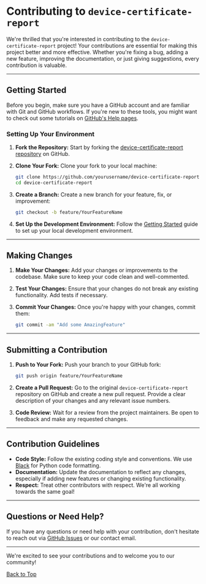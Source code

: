 # Contributing to `device-certificate-report`

We're thrilled that you're interested in contributing to the `device-certificate-report` project! Your contributions are essential for making this project better and more effective. Whether you're fixing a bug, adding a new feature, improving the documentation, or just giving suggestions, every contribution is valuable.

---

## Getting Started

Before you begin, make sure you have a GitHub account and are familiar with Git and GitHub workflows. If you're new to these tools, you might want to check out some tutorials on [GitHub's Help pages](https://help.github.com).

### Setting Up Your Environment

1. **Fork the Repository:** Start by forking the [device-certificate-report repository](https://github.com/cdot65/device-certificate-report) on GitHub.

2. **Clone Your Fork:** Clone your fork to your local machine:

    <!-- termynal -->
    ```bash
    git clone https://github.com/yourusername/device-certificate-report.git
    cd device-certificate-report
    ```

3. **Create a Branch:** Create a new branch for your feature, fix, or improvement:

    <!-- termynal -->
    ```bash
    git checkout -b feature/YourFeatureName
    ```

4. **Set Up the Development Environment:** Follow the [Getting Started](../user-guide/python/getting-started.md) guide to set up your local development environment.

---

## Making Changes

1. **Make Your Changes:** Add your changes or improvements to the codebase. Make sure to keep your code clean and well-commented.

2. **Test Your Changes:** Ensure that your changes do not break any existing functionality. Add tests if necessary.

3. **Commit Your Changes:** Once you're happy with your changes, commit them:

    <!-- termynal -->
    ```bash
    git commit -am "Add some AmazingFeature"
    ```

---

## Submitting a Contribution

1. **Push to Your Fork:** Push your branch to your GitHub fork:

    <!-- termynal -->
    ```bash
    git push origin feature/YourFeatureName
    ```

2. **Create a Pull Request:** Go to the original `device-certificate-report` repository on GitHub and create a new pull request. Provide a clear description of your changes and any relevant issue numbers.

3. **Code Review:** Wait for a review from the project maintainers. Be open to feedback and make any requested changes.

---

## Contribution Guidelines

- **Code Style:** Follow the existing coding style and conventions. We use [Black](https://github.com/psf/black) for Python code formatting.
- **Documentation:** Update the documentation to reflect any changes, especially if adding new features or changing existing functionality.
- **Respect:** Treat other contributors with respect. We're all working towards the same goal!

---

## Questions or Need Help?

If you have any questions or need help with your contribution, don't hesitate to reach out via [GitHub Issues](https://github.com/cdot65/device-certificate-report/issues) or our contact email.

---

We're excited to see your contributions and to welcome you to our community!

[Back to Top](#contributing-to-device-certificate-report)